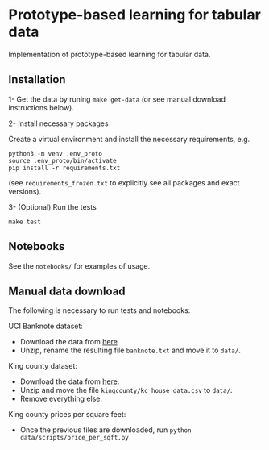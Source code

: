 # Prototype-based learning for tabular data

Implementation of prototype-based learning for tabular data. 

## Installation

1-  Get the data by runing `make get-data` (or see manual download instructions below). 


2- Install necessary packages

Create a virtual environment and install the necessary requirements, e.g. 

    python3 -m venv .env_proto
    source .env_proto/bin/activate
    pip install -r requirements.txt

(see `requirements_frozen.txt` to explicitly see all packages and exact versions). 

3- (Optional) Run the tests

    make test

## Notebooks

See the `notebooks/` for examples of usage. 

## Manual data download

The following is necessary to run tests and notebooks: 

UCI Banknote dataset: 
- Download the data from [here](https://archive.ics.uci.edu/static/public/267/banknote+authentication.zip). 
- Unzip, rename the resulting file `banknote.txt` and move it to `data/`.

King county dataset: 

- Download the data from [here](https://geodacenter.github.io/data-and-lab/data/kingcounty.zip). 
- Unzip and move the file `kingcounty/kc_house_data.csv` to `data/`. 
- Remove everything else.

King county prices per square feet: 
- Once the previous files are downloaded, run `python data/scripts/price_per_sqft.py`
